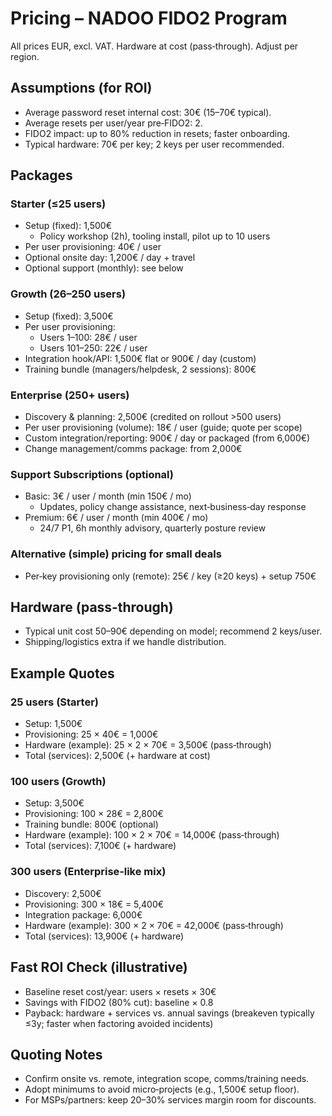 # Pricing – NADOO FIDO2 Program

All prices EUR, excl. VAT. Hardware at cost (pass‑through). Adjust per region.

## Assumptions (for ROI)
- Average password reset internal cost: 30€ (15–70€ typical).
- Average resets per user/year pre‑FIDO2: 2.
- FIDO2 impact: up to 80% reduction in resets; faster onboarding.
- Typical hardware: 70€ per key; 2 keys per user recommended.

## Packages

### Starter (≤25 users)
- Setup (fixed): 1,500€
  - Policy workshop (2h), tooling install, pilot up to 10 users
- Per user provisioning: 40€ / user
- Optional onsite day: 1,200€ / day + travel
- Optional support (monthly): see below

### Growth (26–250 users)
- Setup (fixed): 3,500€
- Per user provisioning:
  - Users 1–100: 28€ / user
  - Users 101–250: 22€ / user
- Integration hook/API: 1,500€ flat or 900€ / day (custom)
- Training bundle (managers/helpdesk, 2 sessions): 800€

### Enterprise (250+ users)
- Discovery & planning: 2,500€ (credited on rollout >500 users)
- Per user provisioning (volume): 18€ / user (guide; quote per scope)
- Custom integration/reporting: 900€ / day or packaged (from 6,000€)
- Change management/comms package: from 2,000€

### Support Subscriptions (optional)
- Basic: 3€ / user / month (min 150€ / mo)
  - Updates, policy change assistance, next‑business‑day response
- Premium: 6€ / user / month (min 400€ / mo)
  - 24/7 P1, 6h monthly advisory, quarterly posture review

### Alternative (simple) pricing for small deals
- Per‑key provisioning only (remote): 25€ / key (≥20 keys) + setup 750€

## Hardware (pass‑through)
- Typical unit cost 50–90€ depending on model; recommend 2 keys/user.
- Shipping/logistics extra if we handle distribution.

## Example Quotes

### 25 users (Starter)
- Setup: 1,500€
- Provisioning: 25 × 40€ = 1,000€
- Hardware (example): 25 × 2 × 70€ = 3,500€ (pass‑through)
- Total (services): 2,500€ (+ hardware at cost)

### 100 users (Growth)
- Setup: 3,500€
- Provisioning: 100 × 28€ = 2,800€
- Training bundle: 800€ (optional)
- Hardware (example): 100 × 2 × 70€ = 14,000€ (pass‑through)
- Total (services): 7,100€ (+ hardware)

### 300 users (Enterprise‑like mix)
- Discovery: 2,500€
- Provisioning: 300 × 18€ = 5,400€
- Integration package: 6,000€
- Hardware (example): 300 × 2 × 70€ = 42,000€ (pass‑through)
- Total (services): 13,900€ (+ hardware)

## Fast ROI Check (illustrative)
- Baseline reset cost/year: users × resets × 30€
- Savings with FIDO2 (80% cut): baseline × 0.8
- Payback: hardware + services vs. annual savings (breakeven typically ≤3y; faster when factoring avoided incidents)

## Quoting Notes
- Confirm onsite vs. remote, integration scope, comms/training needs.
- Adopt minimums to avoid micro‑projects (e.g., 1,500€ setup floor).
- For MSPs/partners: keep 20–30% services margin room for discounts.
